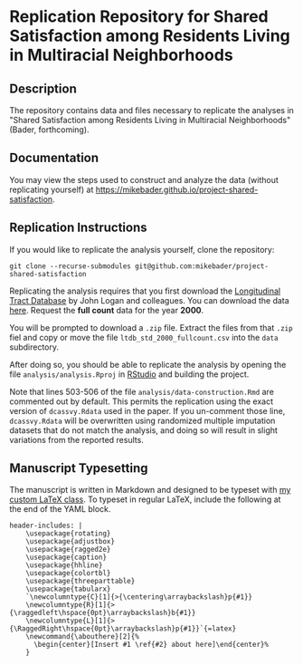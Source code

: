 # Replication Repository for Shared Satisfaction among Residents Living in Multiracial Neighborhoods

## Description

The repository contains data and files necessary to replicate the analyses in "Shared Satisfaction among Residents Living in Multiracial Neighborhoods" (Bader, forthcoming). 

## Documentation

You may view the steps used to construct and analyze the data (without replicating yourself) at https://mikebader.github.io/project-shared-satisfaction.

## Replication Instructions

If you would like to replicate the analysis yourself, clone the repository:

    git clone --recurse-submodules git@github.com:mikebader/project-shared-satisfaction

Replicating the analysis requires that you first download the [Longitudinal Tract Database](https://s4.ad.brown.edu/projects/diversity/Researcher/Bridging.htm) by John Logan and colleagues. You can download the data [here](https://s4.ad.brown.edu/projects/diversity/researcher/LTBDDload/Default.aspx). Request the **full count** data for the year **2000**. 

You will be prompted to download a `.zip` file. Extract the files from that `.zip` fiel and copy or move the file `ltdb_std_2000_fullcount.csv` into the `data` subdirectory. 

After doing so, you should be able to replicate the analysis by opening the file `analysis/analysis.Rproj` in [RStudio](https://www.rstudio.com/) and building the project. 

Note that lines 503-506 of the file `analysis/data-construction.Rmd` are commented out by default. This permits the replication using the exact version of `dcassvy.Rdata` used in the paper. If you un-comment those line, `dcassvy.Rdata` will be overwritten using randomized multiple imputation datasets that do not match the analysis, and doing so will result in slight variations from the reported results. 

## Manuscript Typesetting

The manuscript is written in Markdown and designed to be typeset with [my custom LaTeX class](https://github.com/mikebader/latex-baderart). To typeset in regular LaTeX, include the following at the end of the YAML block. 

    header-includes: |
        \usepackage{rotating}
        \usepackage{adjustbox}
        \usepackage{ragged2e}
        \usepackage{caption}
        \usepackage{hhline}
        \usepackage{colortbl}
        \usepackage{threeparttable}
        \usepackage{tabularx}
        `\newcolumntype{C}[1]{>{\centering\arraybackslash}p{#1}}
        \newcolumntype{R}[1]{>{\raggedleft\hspace{0pt}\arraybackslash}b{#1}}
        \newcolumntype{L}[1]{>{\RaggedRight\hspace{0pt}\arraybackslash}p{#1}}`{=latex}
        \newcommand{\abouthere}[2]{%
          \begin{center}[Insert #1 \ref{#2} about here]\end{center}%
        }
